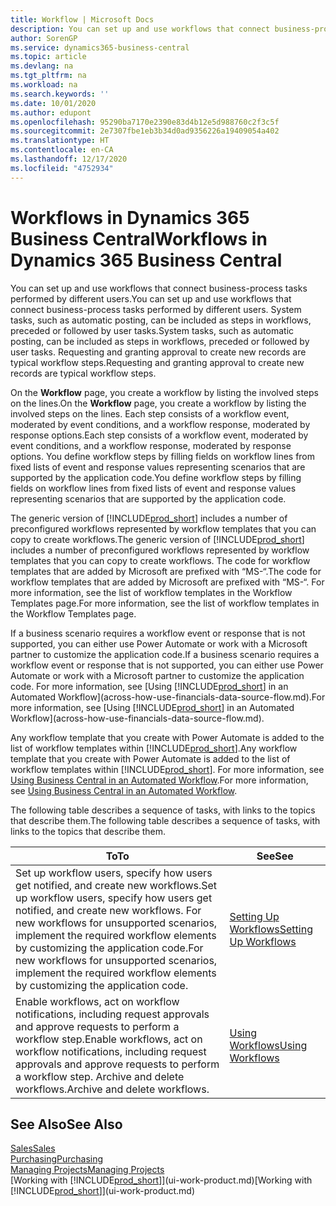 ```yaml
---
title: Workflow | Microsoft Docs
description: You can set up and use workflows that connect business-process tasks performed by different users. System tasks, such as automatic posting, can be included as steps in workflows, preceded or followed by user tasks. Requesting and granting approval to create new records are typical workflow steps.
author: SorenGP
ms.service: dynamics365-business-central
ms.topic: article
ms.devlang: na
ms.tgt_pltfrm: na
ms.workload: na
ms.search.keywords: ''
ms.date: 10/01/2020
ms.author: edupont
ms.openlocfilehash: 95290ba7170e2390e83d4b12e5d988760c2f3c5f
ms.sourcegitcommit: 2e7307fbe1eb3b34d0ad9356226a19409054a402
ms.translationtype: HT
ms.contentlocale: en-CA
ms.lasthandoff: 12/17/2020
ms.locfileid: "4752934"
---
```

# <a name="workflows-in-dynamics-365-business-central"></a><span data-ttu-id="f362e-105">Workflows in Dynamics 365 Business Central</span><span class="sxs-lookup"><span data-stu-id="f362e-105">Workflows in Dynamics 365 Business Central</span></span>

<span data-ttu-id="f362e-106">You can set up and use workflows that connect business-process tasks performed by different users.</span><span class="sxs-lookup"><span data-stu-id="f362e-106">You can set up and use workflows that connect business-process tasks performed by different users.</span></span> <span data-ttu-id="f362e-107">System tasks, such as automatic posting, can be included as steps in workflows, preceded or followed by user tasks.</span><span class="sxs-lookup"><span data-stu-id="f362e-107">System tasks, such as automatic posting, can be included as steps in workflows, preceded or followed by user tasks.</span></span> <span data-ttu-id="f362e-108">Requesting and granting approval to create new records are typical workflow steps.</span><span class="sxs-lookup"><span data-stu-id="f362e-108">Requesting and granting approval to create new records are typical workflow steps.</span></span>  

 <span data-ttu-id="f362e-109">On the **Workflow** page, you create a workflow by listing the involved steps on the lines.</span><span class="sxs-lookup"><span data-stu-id="f362e-109">On the **Workflow** page, you create a workflow by listing the involved steps on the lines.</span></span> <span data-ttu-id="f362e-110">Each step consists of a workflow event, moderated by event conditions, and a workflow response, moderated by response options.</span><span class="sxs-lookup"><span data-stu-id="f362e-110">Each step consists of a workflow event, moderated by event conditions, and a workflow response, moderated by response options.</span></span> <span data-ttu-id="f362e-111">You define workflow steps by filling fields on workflow lines from fixed lists of event and response values representing scenarios that are supported by the application code.</span><span class="sxs-lookup"><span data-stu-id="f362e-111">You define workflow steps by filling fields on workflow lines from fixed lists of event and response values representing scenarios that are supported by the application code.</span></span>  

 <span data-ttu-id="f362e-112">The generic version of [!INCLUDE[prod_short](includes/prod_short.md)] includes a number of preconfigured workflows represented by workflow templates that you can copy to create workflows.</span><span class="sxs-lookup"><span data-stu-id="f362e-112">The generic version of [!INCLUDE[prod_short](includes/prod_short.md)] includes a number of preconfigured workflows represented by workflow templates that you can copy to create workflows.</span></span> <span data-ttu-id="f362e-113">The code for workflow templates that are added by Microsoft are prefixed with “MS-“.</span><span class="sxs-lookup"><span data-stu-id="f362e-113">The code for workflow templates that are added by Microsoft are prefixed with “MS-“.</span></span> <span data-ttu-id="f362e-114">For more information, see the list of workflow templates in the Workflow Templates page.</span><span class="sxs-lookup"><span data-stu-id="f362e-114">For more information, see the list of workflow templates in the Workflow Templates page.</span></span>  

 <span data-ttu-id="f362e-115">If a business scenario requires a workflow event or response that is not supported, you can either use Power Automate or work with a Microsoft partner to customize the application code.</span><span class="sxs-lookup"><span data-stu-id="f362e-115">If a business scenario requires a workflow event or response that is not supported, you can either use Power Automate or work with a Microsoft partner to customize the application code.</span></span> <span data-ttu-id="f362e-116">For more information, see [Using [!INCLUDE[prod_short](includes/prod_short.md)] in an Automated Workflow](across-how-use-financials-data-source-flow.md).</span><span class="sxs-lookup"><span data-stu-id="f362e-116">For more information, see [Using [!INCLUDE[prod_short](includes/prod_short.md)] in an Automated Workflow](across-how-use-financials-data-source-flow.md).</span></span>

<span data-ttu-id="f362e-117">Any workflow template that you create with Power Automate is added to the list of workflow templates within [!INCLUDE[prod_short](includes/prod_short.md)].</span><span class="sxs-lookup"><span data-stu-id="f362e-117">Any workflow template that you create with Power Automate is added to the list of workflow templates within [!INCLUDE[prod_short](includes/prod_short.md)].</span></span> <span data-ttu-id="f362e-118">For more information, see [Using Business Central in an Automated Workflow](across-how-use-financials-data-source-flow.md).</span><span class="sxs-lookup"><span data-stu-id="f362e-118">For more information, see [Using Business Central in an Automated Workflow](across-how-use-financials-data-source-flow.md).</span></span>  

 <span data-ttu-id="f362e-119">The following table describes a sequence of tasks, with links to the topics that describe them.</span><span class="sxs-lookup"><span data-stu-id="f362e-119">The following table describes a sequence of tasks, with links to the topics that describe them.</span></span>  

|<span data-ttu-id="f362e-120">**To**</span><span class="sxs-lookup"><span data-stu-id="f362e-120">**To**</span></span>|<span data-ttu-id="f362e-121">**See**</span><span class="sxs-lookup"><span data-stu-id="f362e-121">**See**</span></span>|  
|------------|-------------|  
|<span data-ttu-id="f362e-122">Set up workflow users, specify how users get notified, and create new workflows.</span><span class="sxs-lookup"><span data-stu-id="f362e-122">Set up workflow users, specify how users get notified, and create new workflows.</span></span> <span data-ttu-id="f362e-123">For new workflows for unsupported scenarios, implement the required workflow elements by customizing the application code.</span><span class="sxs-lookup"><span data-stu-id="f362e-123">For new workflows for unsupported scenarios, implement the required workflow elements by customizing the application code.</span></span>|[<span data-ttu-id="f362e-124">Setting Up Workflows</span><span class="sxs-lookup"><span data-stu-id="f362e-124">Setting Up Workflows</span></span>](across-set-up-workflows.md)|  
|<span data-ttu-id="f362e-125">Enable workflows, act on workflow notifications, including request approvals and approve requests to perform a workflow step.</span><span class="sxs-lookup"><span data-stu-id="f362e-125">Enable workflows, act on workflow notifications, including request approvals and approve requests to perform a workflow step.</span></span> <span data-ttu-id="f362e-126">Archive and delete workflows.</span><span class="sxs-lookup"><span data-stu-id="f362e-126">Archive and delete workflows.</span></span>|[<span data-ttu-id="f362e-127">Using Workflows</span><span class="sxs-lookup"><span data-stu-id="f362e-127">Using Workflows</span></span>](across-use-workflows.md)|  

## <a name="see-also"></a><span data-ttu-id="f362e-128">See Also</span><span class="sxs-lookup"><span data-stu-id="f362e-128">See Also</span></span>

[<span data-ttu-id="f362e-129">Sales</span><span class="sxs-lookup"><span data-stu-id="f362e-129">Sales</span></span>](sales-manage-sales.md)  
[<span data-ttu-id="f362e-130">Purchasing</span><span class="sxs-lookup"><span data-stu-id="f362e-130">Purchasing</span></span>](purchasing-manage-purchasing.md)  
[<span data-ttu-id="f362e-131">Managing Projects</span><span class="sxs-lookup"><span data-stu-id="f362e-131">Managing Projects</span></span>](projects-manage-projects.md)  
<span data-ttu-id="f362e-132">[Working with [!INCLUDE[prod_short](includes/prod_short.md)]](ui-work-product.md)</span><span class="sxs-lookup"><span data-stu-id="f362e-132">[Working with [!INCLUDE[prod_short](includes/prod_short.md)]](ui-work-product.md)</span></span>  

